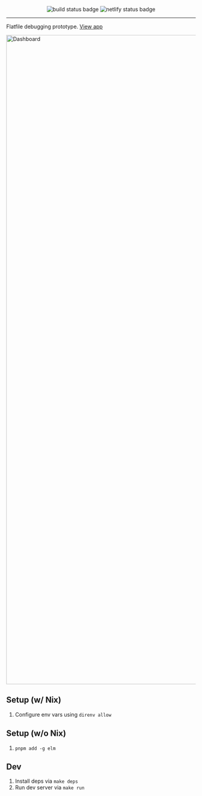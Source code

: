 <p align="center">
  <img alt="build status badge" src="https://badge.buildkite.com/0dd3611b72c9a1ce418262de97a3bd7f38122b25b8f93e385e.svg" />
  <img alt="netlify status badge" src="https://api.netlify.com/api/v1/badges/90e779a4-f481-48eb-98d0-e47ab7d278e8/deploy-status" />
</p>

---

Flatfile debugging prototype. [View app](https://venerable-fenglisu-8c0f2c.netlify.app)

<img width="1728" alt="Dashboard" src="https://user-images.githubusercontent.com/9221098/235733269-cdf75fbd-88e8-433f-b7cb-33291d8f1e05.png">

## Setup (w/ Nix)

1. Configure env vars using `direnv allow`

## Setup (w/o Nix)

1. `pnpm add -g elm`

## Dev

1. Install deps via `make deps`
2. Run dev server via `make run`
